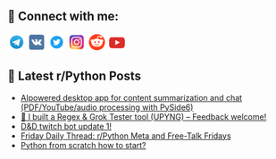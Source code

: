 ## 🔎 Connect with me:
[<img src="https://github.com/bullbesh/bullbesh/blob/main/images/Telegram.png" width="32" height="32" />](https://t.me/bullbesh)
[<img src="https://github.com/bullbesh/bullbesh/blob/main/images/VK.png" width="32" height="32" />](https://vk.com/bullbesh)
[<img src="https://github.com/bullbesh/bullbesh/blob/main/images/Twitter.png" width="32" height="32" />](https://twitter.com/bullbesh1)
[<img src="https://github.com/bullbesh/bullbesh/blob/main/images/Instagram.png" width="32" height="32" />](https://www.instagram.com/bullbesh)
[<img src="https://github.com/bullbesh/bullbesh/blob/main/images/Reddit.png" width="32" height="32" />](https://www.reddit.com/user/bullbesh)
[<img src="https://github.com/bullbesh/bullbesh/blob/main/images/YouTube.png" width="32" height="32" />](https://www.youtube.com/channel/UCtfjRs6uzgq5mfm8S06WTcg)

## 📕 Latest r/Python Posts
<!-- BLOG-POST-LIST:START -->
- [AIpowered desktop app for content summarization and chat &lpar;PDF/YouTube/audio processing with PySide6&rpar;](https://www.reddit.com/r/Python/comments/1n2y5ch/aipowered_desktop_app_for_content_summarization/)
- [🚀 I built a Regex &amp; Grok Tester tool &lpar;UPYNG&rpar; – Feedback welcome!](https://www.reddit.com/r/Python/comments/1n2wr1n/i_built_a_regex_grok_tester_tool_upyng_feedback/)
- [D&amp;D twitch bot update 1!](https://www.reddit.com/r/Python/comments/1n2uol6/dd_twitch_bot_update_1/)
- [Friday Daily Thread: r/Python Meta and Free-Talk Fridays](https://www.reddit.com/r/Python/comments/1n2sexh/friday_daily_thread_rpython_meta_and_freetalk/)
- [Python from scratch how to start?](https://www.reddit.com/r/Python/comments/1n2pmih/python_from_scratch_how_to_start/)
<!-- BLOG-POST-LIST:END -->
